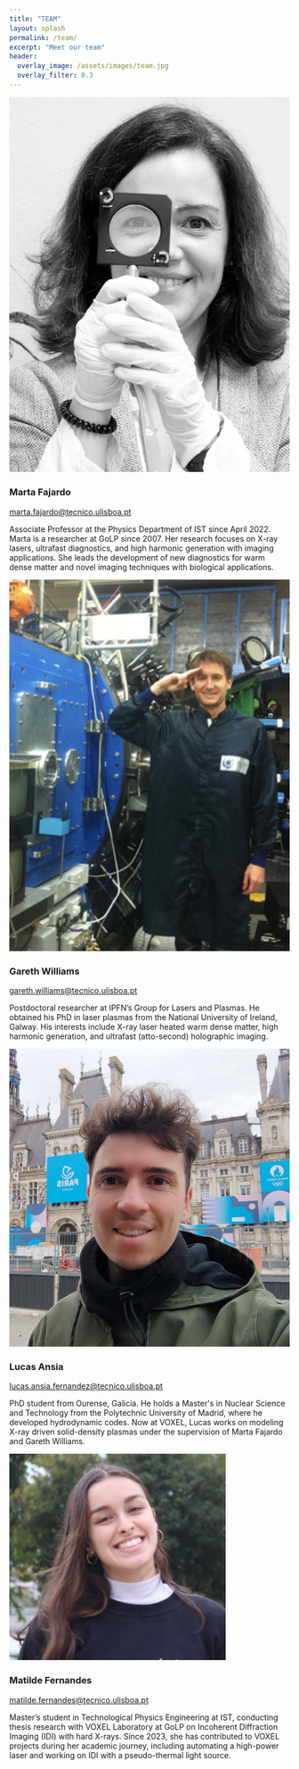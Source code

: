 ```yaml
---
title: "TEAM"
layout: splash
permalink: /team/
excerpt: "Meet our team"
header:
  overlay_image: /assets/images/team.jpg
  overlay_filter: 0.3
---
```


<!-- Marta -->
<div class="team-member-row">
  <img src="/assets/images/MF.png" alt="Marta Fajardo" class="team-photo-side">
  <div class="team-info">
    <h3>Marta Fajardo</h3>
    <p><a href="mailto:marta.fajardo@tecnico.ulisboa.pt">marta.fajardo@tecnico.ulisboa.pt</a></p>
    <p>Associate Professor at the Physics Department of IST since April 2022. Marta is a researcher at GoLP since 2007. Her research focuses on X-ray lasers, ultrafast diagnostics, and high harmonic generation with imaging applications. She leads the development of new diagnostics for warm dense matter and novel imaging techniques with biological applications.</p>
  </div>
</div>

<!-- Gareth -->
<div class="team-member-row">
  <img src="/assets/images/GW.png" alt="Gareth Williams" class="team-photo-side">
  <div class="team-info">
    <h3>Gareth Williams</h3>
    <p><a href="mailto:gareth.williams@tecnico.ulisboa.pt">gareth.williams@tecnico.ulisboa.pt</a></p>
    <p>Postdoctoral researcher at IPFN’s Group for Lasers and Plasmas. He obtained his PhD in laser plasmas from the National University of Ireland, Galway. His interests include X-ray laser heated warm dense matter, high harmonic generation, and ultrafast (atto-second) holographic imaging.</p>
  </div>
</div>

<!-- Lucas -->
<div class="team-member-row">
  <img src="/assets/images/LA.jpeg" alt="Lucas Ansia" class="team-photo-side">
  <div class="team-info">
    <h3>Lucas Ansia</h3>
    <p><a href="mailto:lucas.ansia.fernandez@tecnico.ulisboa.pt">lucas.ansia.fernandez@tecnico.ulisboa.pt</a></p>
    <p>PhD student from Ourense, Galicia. He holds a Master's in Nuclear Science and Technology from the Polytechnic University of Madrid, where he developed hydrodynamic codes. Now at VOXEL, Lucas works on modeling X-ray driven solid-density plasmas under the supervision of Marta Fajardo and Gareth Williams.</p>
  </div>
</div>

<!-- Matilde -->
<div class="team-member-row">
  <img src="/assets/images/MFe.jpeg" alt="Matilde Fernandes" class="team-photo-side">
  <div class="team-info">
    <h3>Matilde Fernandes</h3>
    <p><a href="mailto:matilde.fernandes@tecnico.ulisboa.pt">matilde.fernandes@tecnico.ulisboa.pt</a></p>
    <p>Master’s student in Technological Physics Engineering at IST, conducting thesis research with VOXEL Laboratory at GoLP on Incoherent Diffraction Imaging (IDI) with hard X-rays. Since 2023, she has contributed to VOXEL projects during her academic journey, including automating a high-power laser and working on IDI with a pseudo-thermal light source.</p>
  </div>
</div>


